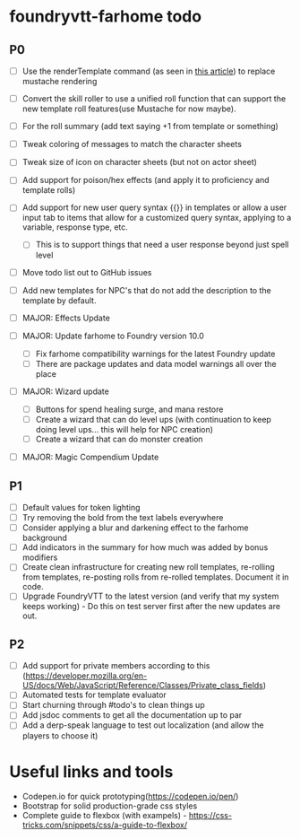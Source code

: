 # foundryvtt-farhome todo

## P0

- [ ] Use the renderTemplate command (as seen in [this article](https://foundryvtt.wiki/en/development/guides/creating-custom-dialog-windows)) to replace mustache rendering
- [ ] Convert the skill roller to use a unified roll function that can support the new template roll features(use Mustache for now maybe).
- [ ] For the roll summary (add text saying +1 from template or something)
- [ ] Tweak coloring of messages to match the character sheets
- [ ] Tweak size of icon on character sheets (but not on actor sheet)
- [ ] Add support for poison/hex effects (and apply it to proficiency and template rolls)
- [ ] Add support for new user query syntax {{}} in templates or allow a user input tab to items that allow for a customized query syntax, applying to a variable, response type, etc.
  - [ ] This is to support things that need a user response beyond just spell level
- [ ] Move todo list out to GitHub issues
- [ ] Add new templates for NPC's that do not add the description to the template by default.

- [ ] MAJOR: Effects Update
- [ ] MAJOR: Update farhome to Foundry version 10.0
  - [ ] Fix farhome compatibility warnings for the latest Foundry update
  - [ ] There are package updates and data model warnings all over the place
- [ ] MAJOR: Wizard update
  - [ ] Buttons for spend healing surge, and mana restore
  - [ ] Create a wizard that can do level ups (with continuation to keep doing level ups... this will help for NPC creation)
  - [ ] Create a wizard that can do monster creation
- [ ] MAJOR: Magic Compendium Update

## P1

- [ ] Default values for token lighting
- [ ] Try removing the bold from the text labels everywhere
- [ ] Consider applying a blur and darkening effect to the farhome background
- [ ] Add indicators in the summary for how much was added by bonus modifiers
- [ ] Create clean infrastructure for creating new roll templates, re-rolling from templates, re-posting rolls from re-rolled templates. Document it in code.
- [ ] Upgrade FoundryVTT to the latest version (and verify that my system keeps working) - Do this on test server first after the new updates are out.

## P2

- [ ] Add support for private members according to this (https://developer.mozilla.org/en-US/docs/Web/JavaScript/Reference/Classes/Private_class_fields)
- [ ] Automated tests for template evaluator
- [ ] Start churning through #todo's to clean things up
- [ ] Add jsdoc comments to get all the documentation up to par
- [ ] Add a derp-speak language to test out localization (and allow the players to choose it)

# Useful links and tools

- Codepen.io for quick prototyping(https://codepen.io/pen/)
- Bootstrap for solid production-grade css styles
- Complete guide to flexbox (with exampels) - https://css-tricks.com/snippets/css/a-guide-to-flexbox/
